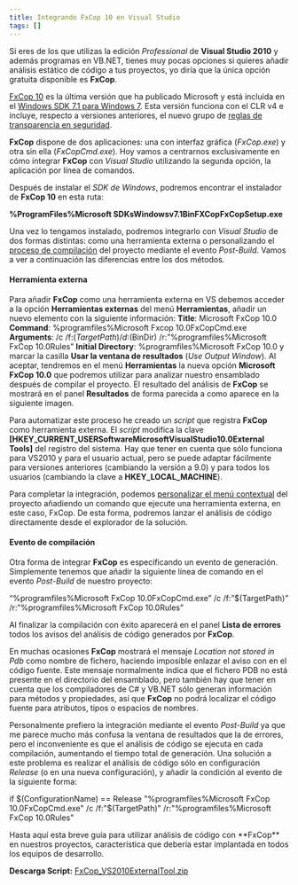 ```yaml
---
title: Integrando FxCop 10 en Visual Studio
tags: []
---
```

Si eres de los que utilizas la edición _Professional_ de **Visual Studio 2010** y además programas en VB.NET, tienes muy pocas opciones si quieres añadir análisis estático de código a tus proyectos, yo diría que la única opción gratuita disponible es **FxCop**.

[FxCop 10](http://www.microsoft.com/downloads/details.aspx?FamilyID=917023F6-D5B7-41BB-BBC0-411A7D66CF3C&displaylang=en&displaylang=en) es la última versión que ha publicado Microsoft y está incluida en el [Windows SDK 7.1 para Windows 7](http://www.microsoft.com/downloads/details.aspx?displaylang=en&FamilyID=6b6c21d2-2006-4afa-9702-529fa782d63b). Esta versión funciona con el CLR v4 e incluye, respecto a versiones anteriores, el nuevo grupo de [reglas de transparencia en seguridad](http://msdn.microsoft.com/es-es/library/ee191569.aspx).

**FxCop** dispone de dos aplicaciones: una con interfaz gráfica (_FxCop.exe_) y otra sin ella (_FxCopCmd.exe_). Hoy vamos a centrarnos exclusivamente en cómo integrar **FxCop** con _Visual Studio_ utilizando la segunda opción, la aplicación por línea de comandos.

Después de instalar el _SDK de Windows_, podremos encontrar el instalador de **FxCop 10** en esta ruta:

**%ProgramFiles%Microsoft SDKsWindowsv7.1BinFXCopFxCopSetup.exe**

Una vez lo tengamos instalado, podremos integrarlo con _Visual Studio_ de dos formas distintas: como una herramienta externa o personalizando el [proceso de compilación](http://msdn.microsoft.com/es-es/library/e2s2128d(v=VS.80).aspx) del proyecto mediante el evento _Post-Build_. Vamos a ver a continuación las diferencias entre los dos métodos.

#### Herramienta externa

Para añadir **FxCop** como una herramienta externa en VS debemos acceder a la opción **Herramientas externas** del menú **Herramientas**, añadir un nuevo elemento con la siguiente información: **Title**: Microsoft FxCop 10.0 **Command**: %programfiles%Microsoft Fxcop 10.0FxCopCmd.exe **Arguments**: /c /f:$(TargetPath) /d:$(BinDir) /r:”%programfiles%Microsoft FxCop 10.0Rules” **Initial Directory**: %programfiles%Microsoft FxCop 10.0 y marcar la casilla **Usar la ventana de resultados** (_Use Output Window_). Al aceptar, tendremos en el menú **Herramientas** la nueva opción **Microsoft FxCop 10.0** que podremos utilizar para analizar nuestro ensamblado después de compilar el proyecto. El resultado del análisis de **FxCop** se mostrará en el panel **Resultados** de forma parecida a como aparece en la siguiente imagen.


Para automatizar este proceso he creado un _script_ que registra **FxCop** como herramienta externa. El _script_ modifica la clave **\[HKEY\_CURRENT\_USERSoftwareMicrosoftVisualStudio10.0External Tools\]** del registro del sistema. Hay que tener en cuenta que sólo funciona para VS2010 y para el usuario actual, pero se puede adaptar fácilmente para versiones anteriores (cambiando la versión a 9.0) y para todos los usuarios (cambiando la clave a **HKEY\_LOCAL\_MACHINE**).

Para completar la integración, podemos [personalizar el menú contextual](http://msdn.microsoft.com/es-es/library/ms241445(VS.80).aspx) del proyecto añadiendo un comando que ejecute una herramienta externa, en este caso, FxCop. De esta forma, podremos lanzar el análisis de código directamente desde el explorador de la solución.

#### Evento de compilación

Otra forma de integrar **FxCop** es especificando un evento de generación. Simplemente tenemos que añadir la siguiente línea de comando en el evento _Post-Build_ de nuestro proyecto:

“%programfiles%Microsoft FxCop 10.0FxCopCmd.exe” /c /f:”$(TargetPath)” /r:”%programfiles%Microsoft FxCop 10.0Rules”</pre>

Al finalizar la compilación con éxito aparecerá en el panel **Lista de errores** todos los avisos del análisis de código generados por **FxCop**.

En muchas ocasiones **FxCop** mostrará el mensaje _Location not stored in Pdb_ como nombre de fichero, haciendo imposible enlazar el aviso con en el código fuente. Este mensaje normalmente indica que el fichero PDB no está presente en el directorio del ensamblado, pero también hay que tener en cuenta que los compiladores de C# y VB.NET sólo generan información para métodos y propiedades, así que **FxCop** no podrá localizar el código fuente para atributos, tipos o espacios de nombres.

Personalmente prefiero la integración mediante el evento _Post-Build_ ya que me parece mucho más confusa la ventana de resultados que la de errores, pero el inconveniente es que el análisis de código se ejecuta en cada compilación, aumentando el tiempo total de generación. Una solución a este problema es realizar el análisis de código sólo en configuración _Release_ (o en una nueva configuración), y añadir la condición al evento de la siguiente forma:

if $(ConfigurationName) == Release "%programfiles%Microsoft FxCop 10.0FxCopCmd.exe" /c /f:"$(TargetPath)" /r:"%programfiles%Microsoft FxCop 10.0Rules"


Hasta aquí esta breve guía para utilizar análisis de código con \*\*FxCop\*\* en nuestros proyectos, característica que debería estar implantada en todos los equipos de desarrollo.

**Descarga Script:**
[FxCop\_VS2010ExternalTool.zip](http://sdrv.ms/18ckitF)

